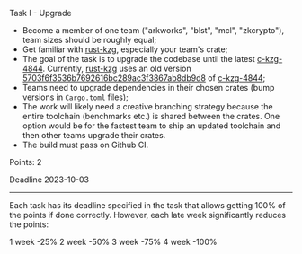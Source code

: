 Task I - Upgrade
  
* Become a member of one team ("arkworks", "blst", "mcl", "zkcrypto"), team sizes should be roughly equal;
* Get familiar with [rust-kzg](https://github.com/sifraitech/rust-kzg), especially your team's crate;
* The goal of the task is to upgrade the codebase until the latest [c-kzg-4844](https://github.com/ethereum/c-kzg-4844). Currently, [rust-kzg](https://github.com/sifraitech/rust-kzg) uses an old version [5703f6f3536b7692616bc289ac3f3867ab8db9d8](https://github.com/sifraitech/rust-kzg/blob/main/.github/workflows/blst-benchmarks.yml#L6C25-L6C65) of [c-kzg-4844](https://github.com/ethereum/c-kzg-4844);
* Teams need to upgrade dependencies in their chosen crates (bump versions in `Cargo.toml` files);
* The work will likely need a creative branching strategy because the entire toolchain (benchmarks etc.) is shared between the crates. One option would be for the fastest team to ship an updated toolchain and then other teams upgrade their crates.
* The build must pass on Github CI.
 
Points: 2

Deadline 2023-10-03

----------------------------------------------------------------

Each task has its deadline specified in the task that allows getting 100% of the points if done correctly. However, each late week significantly reduces the points:

1 week -25%
2 week -50%
3 week -75%
4 week -100%
